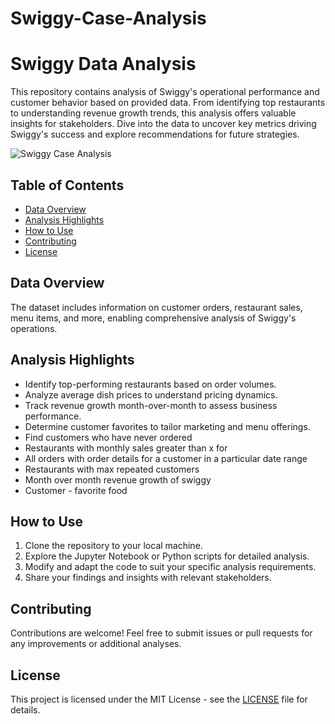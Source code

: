 # Swiggy-Case-Analysis
# Swiggy Data Analysis

This repository contains analysis of Swiggy's operational performance and customer behavior based on provided data. From identifying top restaurants to understanding revenue growth trends, this analysis offers valuable insights for stakeholders. Dive into the data to uncover key metrics driving Swiggy's success and explore recommendations for future strategies.

![Swiggy Case Analysis](https://github.com/cphoenix-07/Swiggy-Case-Analysis/assets/71826054/fe41f99a-8d7f-44fa-bd50-a333923c38a1)


## Table of Contents
- [Data Overview](#data-overview)
- [Analysis Highlights](#analysis-highlights)
- [How to Use](#how-to-use)
- [Contributing](#contributing)
- [License](#license)

## Data Overview
The dataset includes information on customer orders, restaurant sales, menu items, and more, enabling comprehensive analysis of Swiggy's operations.

## Analysis Highlights
- Identify top-performing restaurants based on order volumes.
- Analyze average dish prices to understand pricing dynamics.
- Track revenue growth month-over-month to assess business performance.
- Determine customer favorites to tailor marketing and menu offerings.
- Find customers who have never ordered
- Restaurants with monthly sales greater than x for
- All orders with order details for a customer in a particular date range
- Restaurants with max repeated customers
- Month over month revenue growth of swiggy
- Customer - favorite food

## How to Use
1. Clone the repository to your local machine.
2. Explore the Jupyter Notebook or Python scripts for detailed analysis.
3. Modify and adapt the code to suit your specific analysis requirements.
4. Share your findings and insights with relevant stakeholders.

## Contributing
Contributions are welcome! Feel free to submit issues or pull requests for any improvements or additional analyses.

## License
This project is licensed under the MIT License - see the [LICENSE](LICENSE) file for details.
